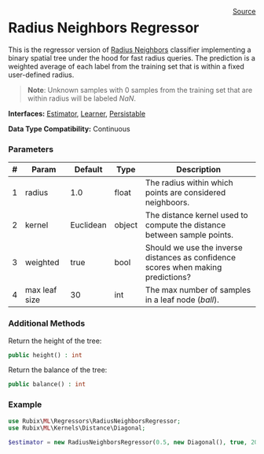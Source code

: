 <p><span style="float:right;"><a href="https://github.com/RubixML/RubixML/blob/master/src/Regressors/RadiusNeighborsRegressor.php">Source</a></span></p>

# Radius Neighbors Regressor
This is the regressor version of [Radius Neighbors](#radius-neighbors) classifier implementing a binary spatial tree under the hood for fast radius queries. The prediction is a weighted average of each label from the training set that is within a fixed user-defined radius.

> **Note**: Unknown samples with 0 samples from the training set that are within radius will be labeled *NaN*.

**Interfaces:** [Estimator](#estimators), [Learner](#learner), [Persistable](#persistable)

**Data Type Compatibility:** Continuous

### Parameters
| # | Param | Default | Type | Description |
|---|---|---|---|---|
| 1 | radius | 1.0 | float | The radius within which points are considered neighboors. |
| 2 | kernel | Euclidean | object | The distance kernel used to compute the distance between sample points. |
| 3 | weighted | true | bool | Should we use the inverse distances as confidence scores when making predictions? |
| 4 | max leaf size | 30 | int | The max number of samples in a leaf node (*ball*). |

### Additional Methods
Return the height of the tree:
```php
public height() : int
```

Return the balance of the tree:
```php
public balance() : int
```

### Example
```php
use Rubix\ML\Regressors\RadiusNeighborsRegressor;
use Rubix\ML\Kernels\Distance\Diagonal;

$estimator = new RadiusNeighborsRegressor(0.5, new Diagonal(), true, 20);
```